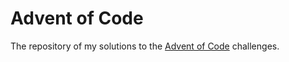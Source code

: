 # Advent of Code

The repository of my solutions to the [Advent of Code](https://adventofcode.com/) challenges.
